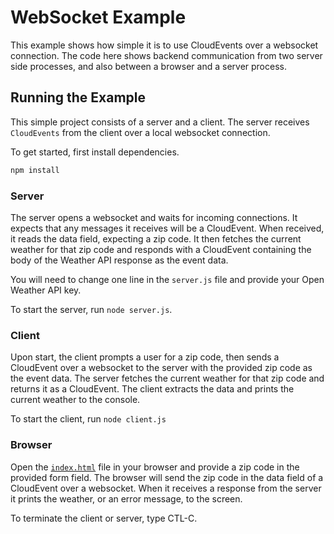 # WebSocket Example

This example shows how simple it is to use CloudEvents over a websocket
connection. The code here shows backend communication from two server
side processes, and also between a browser and a server process.

## Running the Example

This simple project consists of a server and a client. The server receives
`CloudEvents` from the client over a local websocket connection.


To get started, first install dependencies.

```sh
npm install
```

### Server
The server opens a websocket and waits for incoming connections. It expects that any
messages it receives will be a CloudEvent. When received, it reads the data field,
expecting a zip code. It then fetches the current weather for that zip code and
responds with a CloudEvent containing the body of the Weather API response as the
event data.

You will need to change one line in the `server.js` file and provide your Open
Weather API key.

To start the server, run `node server.js`.

### Client
Upon start, the client prompts a user for a zip code, then sends a CloudEvent over
a websocket to the server with the provided zip code as the event data. The server
fetches the current weather for that zip code and returns it as a CloudEvent. The
client extracts the data and prints the current weather to the console.

To start the client, run `node client.js`

### Browser
Open the [`index.html`]('./index.html') file in your browser and provide a zip
code in the provided form field. The browser will send the zip code in the data
field of a CloudEvent over a websocket. When it receives a response from the server
it prints the weather, or an error message, to the screen.

To terminate the client or server, type CTL-C.
